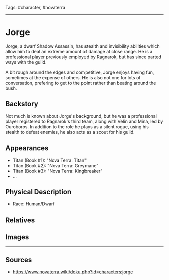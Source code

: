 Tags: #character, #novaterra

---
# Jorge

Jorge, a dwarf Shadow Assassin, has stealth and invisibility abilities which allow him to deal an extreme amount of damage at close range. He is a professional player previously employed by Ragnarok, but has since parted ways with the guild.

A bit rough around the edges and competitive, Jorge enjoys having fun, sometimes at the expense of others. He is also not one for lots of conversation, prefering to get to the point rather than beating around the bush.

## Backstory

Not much is known about Jorge's background, but he was a professional player registered to Ragnarok's third team, along with Velin and Mina, led by Ouroboros. In addition to the role he plays as a silent rogue, using his stealth to defeat enemies, he also acts as a scout for his guild.

## Appearances

- Titan (Book #1): "Nova Terra: Titan"
- Titan (Book #2): "Nova Terra: Greymane"
- Titan (Book #3): "Nova Terra: Kingbreaker"
- ...

## Physical Description

- Race: Human/Dwarf

## Relatives

## Images

---
## Sources
- https://www.novaterra.wiki/doku.php?id=characters:jorge